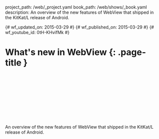 project_path: /web/_project.yaml book_path: /web/shows/_book.yaml description: An overview of the new features of WebView that shipped in the KitKat/L release of Android.

{# wf_updated_on: 2015-03-29 #} {# wf_published_on: 2015-03-29 #} {# wf_youtube_id: 0tH-KHvifMk #}

# What's new in WebView {: .page-title }

<div class="video-wrapper">
  <iframe class="devsite-embedded-youtube-video" data-video-id="0tH-KHvifMk"
          data-autohide="1" data-showinfo="0" frameborder="0" allowfullscreen>
  </iframe>
</div>

An overview of the new features of WebView that shipped in the KitKat/L release of Android.